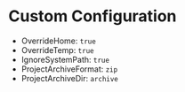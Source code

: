 ﻿# Custom Configuration

* OverrideHome: `true`
* OverrideTemp: `true`
* IgnoreSystemPath: `true`
* ProjectArchiveFormat: `zip`
* ProjectArchiveDir: `archive`
